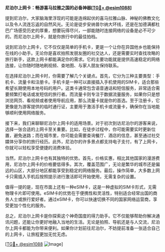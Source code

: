 **尼泊尔上网卡：畅游喜马拉雅之国的必备神器[[TG💪+ @esim1088](https://t.me/s/esim1088)]**

提到尼泊尔，大家脑海里浮现的可能是连绵起伏的喜马拉雅山脉、神秘的佛教文化以及令人流连忘返的自然风光。无论是徒步安纳普尔纳大环线，还是在加德满都杜巴广场感受历史的厚重，想要玩得尽兴，一部能随时连接网络的设备是必不可少的。而尼泊尔上网卡，就是你旅行中的最佳拍档。

说到尼泊尔上网卡，它不仅仅是简单的手机卡，更是一个让你在异国他乡也能保持在线的小助手。无论你是喜欢拍照发朋友圈的社交达人，还是需要实时查找攻略的旅行新手，这款上网卡都能满足你的需求。它的主要功能就是提供高速稳定的网络连接，让你随时随地刷视频、查地图、与家人朋友保持联系。

在选择尼泊尔上网卡时，你需要了解几个关键点。首先，它分为三种主要类型：手机卡、流量卡和注册卡。手机卡是一种可以直接插入手机使用的SIM卡，适合那些希望长期使用本地号码的用户。这类卡通常包含语音通话和短信服务，非常适合需要频繁打电话或发短信的旅行者。而流量卡则专注于数据流量服务，如果你只是想浏览网页、看视频或者使用导航应用，那么流量卡就是你的首选。至于注册卡，它更像是为游客提供的临时通行证，主要用于激活手机卡或流量卡，确保你在当地能够顺利使用网络服务。

接下来，我们来聊聊尼泊尔上网卡的适用场景。对于初次到访尼泊尔的游客来说，选择一张合适的上网卡至关重要。比如，在徒步过程中，你可能需要实时更新位置，避免迷路；而在城市里，你可能会需要查询餐厅、酒店的信息，甚至通过社交媒体分享你的旅行经历。此外，尼泊尔的许多景点都支持电子支付，有了上网卡，你就可以轻松享受便捷的消费体验。

当然，尼泊尔上网卡也有其独特的优势。首先，价格实惠，相比其他国家的漫游费用，尼泊尔上网卡的价格要低得多。其次，覆盖范围广，无论是繁华的城市还是偏远的山区，大部分地区都能享受到稳定的网络服务。最后，操作简单，大多数上网卡只需插入手机后按照提示进行激活即可开始使用，无需复杂的设置。

值得一提的是，现在市面上还有一种eSIM卡，这是一种虚拟的SIM卡形式，无需物理卡片即可使用。eSIM卡的优势在于便携性和灵活性，特别适合经常出国的商务人士或旅行爱好者。通过eSIM卡，你可以快速切换不同的国家网络运营商，享受更加个性化的服务。

总之，尼泊尔上网卡是你探索这个神奇国度的得力助手。它不仅能够帮助你解决通讯问题，还能让你更好地融入当地的生活。无论是拍照、导航还是与人交流，尼泊尔上网卡都能为你带来便利。如果你计划前往尼泊尔，不妨提前准备一张适合自己的上网卡，让旅程更加无忧无虑。

[[TG💪+ @esim1088](https://t.me/s/esim1088) ![Image](https://i.postimg.cc/4NQfJmqS/Snipaste-2025-05-13-00-14-12.png)]